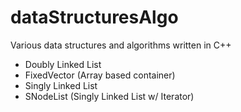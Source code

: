 # dataStructuresAlgo
Various data structures and algorithms written in C++

* Doubly Linked List
* FixedVector (Array based container)
* Singly Linked List
* SNodeList (Singly Linked List w/ Iterator)

